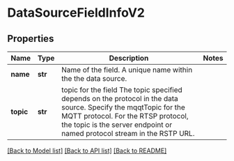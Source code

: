 # DataSourceFieldInfoV2

## Properties
Name | Type | Description | Notes
------------ | ------------- | ------------- | -------------
**name** | **str** | Name of the field. A unique name within the the data source. | 
**topic** | **str** | topic for the field The topic specified depends on the protocol in the data source. Specify the mqqtTopic for the MQTT protocol. For the RTSP protocol, the topic is the server endpoint or named protocol stream in the RSTP URL. | 

[[Back to Model list]](../README.md#documentation-for-models) [[Back to API list]](../README.md#documentation-for-api-endpoints) [[Back to README]](../README.md)

